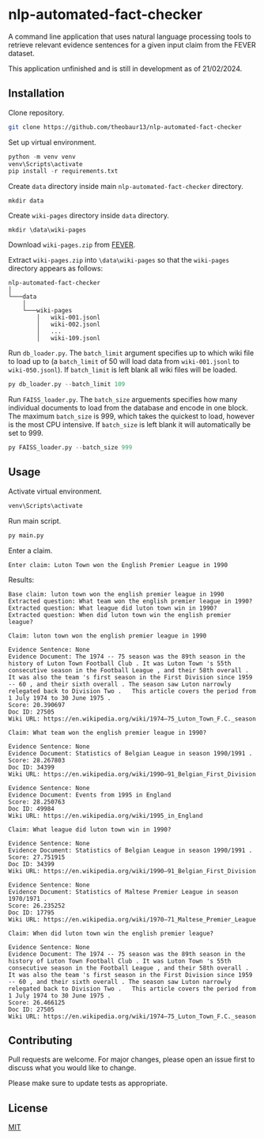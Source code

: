 # nlp-automated-fact-checker
A command line application that uses natural language processing tools to retrieve relevant evidence sentences for a given input claim from the FEVER dataset.

This application unfinished and is still in development as of 21/02/2024.

## Installation
Clone repository.

```bash
git clone https://github.com/theobaur13/nlp-automated-fact-checker
```
Set up virtual environment.

```python
python -m venv venv
venv\Scripts\activate
pip install -r requirements.txt
```
Create `data` directory inside main `nlp-automated-fact-checker` directory.
```
mkdir data
```
Create `wiki-pages` directory inside `data` directory.

```
mkdir \data\wiki-pages
```

Download `wiki-pages.zip` from [FEVER](https://fever.ai/download/fever/wiki-pages.zip).

Extract `wiki-pages.zip` into `\data\wiki-pages` so that the `wiki-pages` directory appears as follows:
```
nlp-automated-fact-checker  
│
└───data
    │
    └───wiki-pages
        │   wiki-001.jsonl
        │   wiki-002.jsonl
        │   ...
        │   wiki-109.jsonl

```
Run `db_loader.py`. The `batch_limit` argument specifies up to which wiki file to load up to (a `batch_limit` of 50 will load data from `wiki-001.jsonl` to `wiki-050.jsonl`). If `batch_limit` is left blank all wiki files will be loaded.

```python
py db_loader.py --batch_limit 109
```
Run `FAISS_loader.py`. The `batch_size` arguements specifies how many individual documents to load from the database and encode in one block. The maximum `batch_size` is 999, which takes the quickest to load, however is the most CPU intensive. If `batch_size` is left blank it will automatically be set to 999.

```python
py FAISS_loader.py --batch_size 999
```
## Usage
Activate virtual environment.

```python
venv\Scripts\activate
```
Run main script.

```python
py main.py
```
Enter a claim.

```
Enter claim: Luton Town won the English Premier League in 1990
```
Results:

```
Base claim: luton town won the english premier league in 1990
Extracted question: What team won the english premier league in 1990?
Extracted question: What league did luton town win in 1990?
Extracted question: When did luton town win the english premier league?

Claim: luton town won the english premier league in 1990

Evidence Sentence: None
Evidence Document: The 1974 -- 75 season was the 89th season in the history of Luton Town Football Club . It was Luton Town 's 55th consecutive season in the Football League , and their 58th overall . It was also the team 's first season in the First Division since 1959 -- 60 , and their sixth overall . The season saw Luton narrowly relegated back to Division Two .   This article covers the period from 1 July 1974 to 30 June 1975 .
Score: 20.390697
Doc ID: 27505
Wiki URL: https://en.wikipedia.org/wiki/1974–75_Luton_Town_F.C._season

Claim: What team won the english premier league in 1990?

Evidence Sentence: None
Evidence Document: Statistics of Belgian League in season 1990/1991 .
Score: 28.267803
Doc ID: 34399
Wiki URL: https://en.wikipedia.org/wiki/1990–91_Belgian_First_Division

Evidence Sentence: None
Evidence Document: Events from 1995 in England
Score: 28.250763
Doc ID: 49984
Wiki URL: https://en.wikipedia.org/wiki/1995_in_England

Claim: What league did luton town win in 1990?

Evidence Sentence: None
Evidence Document: Statistics of Belgian League in season 1990/1991 .
Score: 27.751915
Doc ID: 34399
Wiki URL: https://en.wikipedia.org/wiki/1990–91_Belgian_First_Division

Evidence Sentence: None
Evidence Document: Statistics of Maltese Premier League in season 1970/1971 .
Score: 26.235252
Doc ID: 17795
Wiki URL: https://en.wikipedia.org/wiki/1970–71_Maltese_Premier_League

Claim: When did luton town win the english premier league?

Evidence Sentence: None
Evidence Document: The 1974 -- 75 season was the 89th season in the history of Luton Town Football Club . It was Luton Town 's 55th consecutive season in the Football League , and their 58th overall . It was also the team 's first season in the First Division since 1959 -- 60 , and their sixth overall . The season saw Luton narrowly relegated back to Division Two .   This article covers the period from 1 July 1974 to 30 June 1975 .
Score: 26.466125
Doc ID: 27505
Wiki URL: https://en.wikipedia.org/wiki/1974–75_Luton_Town_F.C._season
```
## Contributing

Pull requests are welcome. For major changes, please open an issue first
to discuss what you would like to change.

Please make sure to update tests as appropriate.

## License

[MIT](https://choosealicense.com/licenses/mit/)
